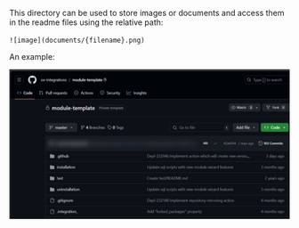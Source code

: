 This directory can be used to store images or documents and access them in the readme files using the relative path:

`![image](documents/{filename}.png)`

An example:

![image](1.png)

